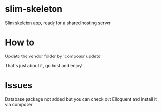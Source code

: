 # slim-skeleton
Slim skeleton app, ready for a shared hosting server


# How to
Update the vendor folder by 'composer update'

That's just about it, go host and enjoy!

# Issues
Database package not added but you can check out Elloquent and install it via composer
